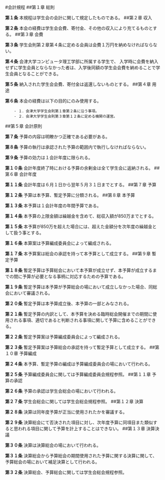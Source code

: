#会計規程
##第１章 総則

__第１条__ 本規程は学生会の会計に関して規定したものである。
##第２章 収入

__第２条__ 本会の経費は学生会会費、寄付金、その他の収入により充てるものとする。
##第３章 会費

__第３条__ 学生会則第２章第４条に定める会員は会費１万円を納めなければならない。

__第４条__ 会津大学コンピュータ理工学部に所属する学生で、 入学時に会費を納入せずに学生会員とならなかった者は、入学後同額の学生会会費を納めることで学生会員となることができる。

__第５条__ 納入された学生会会費、寄付金は返還しないものとする。
##第４章 用途

__第６条__ 本会の経費は以下の目的にのみ使用する。

		- １．会津大学学生会則第１章第２条に沿う事項。
		- ２．会津大学学生会則第３章第１２条に定める機関の運営。
##第５章 会計原則

__第７条__ 予算の内容は明瞭かつ正確である必要がある。

__第８条__ 予算の執行は承認された予算の範囲内で執行しなければならない。

__第９条__ 予算の効力は１会計年度に限られる。

__第１０条__ 会計年度終了時における予算の余剰金は全て学生会に返納される。
##第６章 会計年度

__第１１条__ 会計年度は６月１日から翌年５月３１日までとする。
##第７章 予算

__第１２条__ 予算は本予算、暫定予算に分類される。
##第８章 本予算

__第１３条__ 本予算は１会計年度の年間予算である。

__第１４条__ 本予算の上限金額は繰越金を含めて、総収入額が850万までとする。

__第１５条__ 本予算が850万を超えた場合には、超えた金額分を次年度の繰越金として扱う事とする。

__第１６条__ 本算案は予算編成委員会によって編成される。

__第１７条__ 本予算案は総会の承認を持って本予算として成立する。
##第９章 暫定予算

__第１８条__ 暫定予算は予算総会において本予算が成立せず、本予算が成立するまでの間に予算が必要となる事柄に対応するための予算である。

__第１９条__ 暫定予算は本予算が予算総会の場において成立しなかった場合、同総会において審議される。

__第２０条__ 暫定予算は本予算成立後、本予算の一部とみなされる。

__第２１条__ 暫定予算の内訳として、本予算を決める臨時総会開催までの期間に使用される事項、適切であると判断される事項に関して予算に含めることができる。

__第２２条__ 暫定予算案は予算編成委員会によって編成される。

__第２３条__ 暫定予算案は予算総会の承認を持って暫定予算として成立する。 
##第１０章 予算編成

__第２４条__ 本予算、暫定予算の編成は予算編成委員会の場において行われる。

__第２５条__ 予算編成委員会に関しては予算編成委員会規程参照。
##第１１章 予算の承認

__第２６条__ 予算の承認は学生会総会の場において行われる。

__第２７条__ 学生会総会に関しては学生会総会規程参照。
##第１２章 決算

__第２８条__ 決算は同年度予算が正当に使用されたかを審議する。

__第２９条__ 決算総会にて否決された項目に対し、次年度予算に同項目また類似すると思われる項目に関して予算を計上することはできない。
##第１３章 決算決議

__第３０条__ 決算は決算総会の場において行われる。

__第３１条__ 決算総会から予算総会の期間使用された予算に関する決算に関して、予算総会の場において補足決算として行われる。

__第３２条__ 決算総会、予算総会に関しては学生会総会規程参照。

